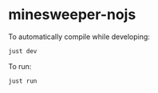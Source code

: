 # minesweeper-nojs

To automatically compile while developing:

```bash
just dev
```

To run:

```bash
just run
```
